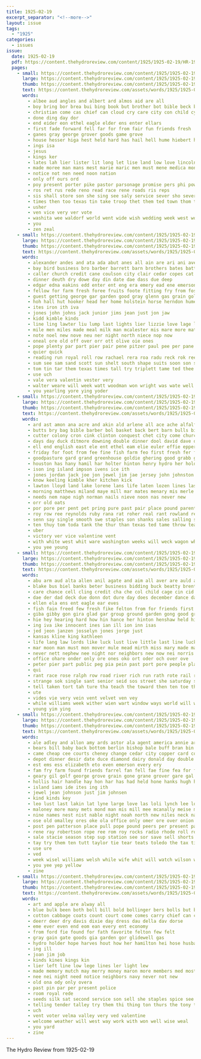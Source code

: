 ```yaml
---
title: 1925-02-19
excerpt_separator: "<!--more-->"
layout: issue
tags:
  - "1925"
categories:
  - issues
issue:
  date: 1925-02-19
  pdf: https://content.thehydroreview.com/content/1925/1925-02-19/HR-1925-02-19.pdf
  pages:
    - small: https://content.thehydroreview.com/content/1925/1925-02-19/small/HR-1925-02-19-01.jpg
      large: https://content.thehydroreview.com/content/1925/1925-02-19/large/HR-1925-02-19-01.jpg
      thumb: https://content.thehydroreview.com/content/1925/1925-02-19/thumbnails/HR-1925-02-19-01.jpg
      text: https://content.thehydroreview.com/assets/words/1925/1925-02-19/HR-1925-02-19-01.txt
      words:
        - albee aud angles and albert ard almos aid are all
        - boy bring bor brea bui bing book but brother bot bible beck boys board been bros bis buy bend bishop
        - christian come cas chief can cloud cry care city con child cyril carl call captain clinton comp crane char church cam christ
        - done ding day dor
        - end eider eon ethel eagle elder ens enter ellars
        - first fade forward fell far for from fair fun friends fresh
        - ganes gray george grover goods game grove
        - house hesser higa hest held hard has hail hell hume hiebert hara home her hey hearty hall hour henry hydro him hor hero half herbert
        - ings isa
        - jesus
        - kings ker
        - lates lah lier lister lit long let lise land low love lincoln lay last law less lou leaders line
        - made moree man mans mest marie maric men must mene medica money mail miss many members
        - notice not nen need noon nation
        - only off ours ord
        - poy present porter pike pastor parsonage promise pers phi power
        - ros ret rus rede reno read race rene roads ris reps
        - sis shall store son she sing see saly service sever sho severe show saturday sue surprise speaker shake story schoo scout
        - times then too texas tin take troop thet them ted town thom the
        - usher
        - ven vice very ver vote
        - washita wee waldorf world went wide wish wedding week west worl with work walks ward win want will well was
        - you
        - zen zeal
    - small: https://content.thehydroreview.com/content/1925/1925-02-19/small/HR-1925-02-19-02.jpg
      large: https://content.thehydroreview.com/content/1925/1925-02-19/large/HR-1925-02-19-02.jpg
      thumb: https://content.thehydroreview.com/content/1925/1925-02-19/thumbnails/HR-1925-02-19-02.jpg
      text: https://content.thehydroreview.com/assets/words/1925/1925-02-19/HR-1925-02-19-02.txt
      words:
        - alexander andes and ata ada abut anes all ain are ari ani ave aud auer arthur arth august austin aid
        - bay bird business bro barber barrett barn brothers bates batt brow bertha blood bai bales bald bak bundy basket baba beach boline born blue brown ball better browne been boschert byron brie bie best barr billie black beck bottom
        - caller church credit cane coulson city clair cedar copes cat crear class corn cause call claud colts cope clyde cheon charles care case christian cream core cash colo con candies cali cos clara
        - dinner deuth dry dowe day din date dae dass due deep
        - edgar edna eakins edd enter ent eng era emery ead ene emerson els end
        - fellow for farm fresh foree fruits foote fitting fry from fost farra fea frank fer fair fern friday fisk foot full
        - guest getting george gar garden good gray glenn gas grain goldie gin grown gird given
        - hoh hall hut hooker head her home holstein horse herndon hume hor henry hydro hot him heck homa homes had helps
        - ites iron ith iva
        - jones john johns jack junior jims jean just jon jaw
        - kidd kimble kinds
        - line ling lawter liu lump last lights lier lizzie love lage leona lister list lillian lines
        - mile men miles made meal milk man mcalester mis mare more mat meals morning mary moline melton mule marion monday mag mus miss mill meyer mules mise miller
        - note noel new nove neu ner night north niece nop now
        - oneal ore old off over orr ott olive oie ones
        - pope plenty par part pier pair pene pitzer paul pee per pane pape potter present
        - quier quick
        - reading run royal roll row rachael rera roa radu reck rok ree roy rox red res rine rate reber rac ret radio rey rado
        - sum see sam sand scott sun shelt south shape suits soon son simmons supper sylvester sour sasa seed serre shaw saturday school sister smith sup sodders suit strong sasser sein stevens sell savage shor sis short sal swan spring span sunday seam samples schoo smooth scarth store
        - tom tin tar them texas times tall try triplett tame ted thee ton tock trine texola take tai toa the town tie
        - use uch
        - vale vera valentin vester very
        - walter weare will week watt woodman won wright was wate well weatherford wack wil works wells win wyatt west work with wife wes
        - you yearling yore ying yoder
    - small: https://content.thehydroreview.com/content/1925/1925-02-19/small/HR-1925-02-19-03.jpg
      large: https://content.thehydroreview.com/content/1925/1925-02-19/large/HR-1925-02-19-03.jpg
      thumb: https://content.thehydroreview.com/content/1925/1925-02-19/thumbnails/HR-1925-02-19-03.jpg
      text: https://content.thehydroreview.com/assets/words/1925/1925-02-19/HR-1925-02-19-03.txt
      words:
        - ard ast amon ana acre and akin ald arlene all ace ache alfalfa are aid
        - butts bry bag bible barber bol basket back bert barn bulls bill bryan bot bob been black beel birden ball binder bradle bing blackwell barker bile baptist box bale bus buy bula bank
        - cutter colony cron cink clinton conquest chet city come church cox cad case cotton choi care code charley comb can company chick came cane
        - days day duck ditmore downing double dinner dool david dave dot daugherty davidson davis dine dockery death
        - ell end english east ele ent ethel eam elie euler effie epperly eras
        - friday for foot from fee fine fish farm feo first fresh fer frank
        - goodpasture gard grand greenhouse goldie ghering good grabb gate goodson guest glen george german
        - houston has hany hamil har holter hinton henry hydro her hold hays harry hom hone home hubert house hopewell hil hin hafer hay homa had hor hag hardware
        - ison ing island impson ivens ice ith
        - jones jordan jack joe jon jewel jim jae jersey john johnston judge jacob jie
        - know keeling kimble kher kitchen kick
        - lawton lloyd land lake lorene lans life laten lozen lines last lister lock lee let lewis line laswell loft little lin len list lola lynn lens
        - morning matthews miland maye mill mar mates menary mis merle memory masoner mee machin maize mory miss monday minor miller meth mills mae mate mcnaught mary mea more mena
        - needs nem nape nigh norman nails nieve noon nas never new
        - orr old oats
        - por pore per pent pet pring pure past pair place pound parent pack page paul payne pei pero pullen price prairie
        - roy row ree reynolds ruby rana rat roher real rant rowland red rhode rede roof rene rock rance rae
        - senn say single smooth swe staples son shanks sales salling sali sale south sundy scott shaw sick sho six seer school smith stewart sun shape stalk special summer strong service sem span sunday sol serene sans stockton sister start setting slipp sian strey simpson stay sur seed schoo saturday shidler sunda see
        - ten thuy tom toda tank the thur than texas ted tame throw teacher try ting ton tae take thi them toa thea
        - uber
        - victory ver vice valentine vent
        - with white west whit ware washington weeks will weck wagon why week was weatherford water words wire wit weaks winter wee went wilson wife windows want well
        - you yee young
    - small: https://content.thehydroreview.com/content/1925/1925-02-19/small/HR-1925-02-19-04.jpg
      large: https://content.thehydroreview.com/content/1925/1925-02-19/large/HR-1925-02-19-04.jpg
      thumb: https://content.thehydroreview.com/content/1925/1925-02-19/thumbnails/HR-1925-02-19-04.jpg
      text: https://content.thehydroreview.com/assets/words/1925/1925-02-19/HR-1925-02-19-04.txt
      words:
        - abu arm aud alta allen anil agate and aim all aver are auld aden ale able ani ago anes
        - blake bus biel banks beter business bidding buck beatty brent bow brown boy bas band beer began but bar bros bael bir belton better bee been back britt bright bye ben bank
        - care chance cell cling credit cha che col child cage cin cid college chill city cine chick courage comer council come cane can car cena cecil chafer chile
        - dae der dad deck due donn dot dure day does december dance days dec dar
        - ellen ela ens ent eagle ear eves
        - fish fain freed few fresh fike felton from for friends first friendly felion filer folks friday
        - giba gibby gon gira glad gar group ground garden gong good grow gibbs game george gun gwen geary gave gear grey gail galek
        - hie hey hearing hard how hin hance her hinton henshaw held him harm has happy halt head hus horn health heart had hor host hand hot hydro hes hutchinson howat home hazel hee hope
        - ing iva ike innocent ines ian ill ion inn isas
        - jed jeon janzen josselyn jones jorge just
        - kansas kline king kathleen
        - life lang law lords like luck lust live little last line lucky latimer lathrop latter
        - mar moon man must mon mover mule mead mirth miss mary made may most main mei mew much mall more mir memory monday members morning maurice men
        - never nett nephew nee night nor neighbors new now nei norris nai not nye
        - office ohare onder only ore ones oko ort oder och over ove
        - peter pier part public peg pia pein past port pore people plage pro pent painting perfect person present pat piers pleasant prise per paris
        - qui
        - rant race rose ralph row road river rich run rath rote rail reg
        - strange sok single sant senior seid sos street she saturday sese sat silver such sturdy sho sunday show sprang ship scott stave saw store stay sunshine soto square summer still shall sine sian slay stores sper suey
        - tell taken tort tah ture tha teach the toward then ten toe thousand tat tie tote them tommy tong tax than town tough
        - ute
        - vides vie very vein vent velvet ven vey
        - while williams week wither wien wart window ways world will weeks wes wat won work white wate with welding wei was why weld write wit wife wars went wave
        - young yim ying
    - small: https://content.thehydroreview.com/content/1925/1925-02-19/small/HR-1925-02-19-05.jpg
      large: https://content.thehydroreview.com/content/1925/1925-02-19/large/HR-1925-02-19-05.jpg
      thumb: https://content.thehydroreview.com/content/1925/1925-02-19/thumbnails/HR-1925-02-19-05.jpg
      text: https://content.thehydroreview.com/assets/words/1925/1925-02-19/HR-1925-02-19-05.txt
      words:
        - ale adley and allon amy ards astor ala agent america annie ari ach artie are akery age amie ard ani avent all ast ave
        - bears bill baby back bottom berlin bishop bale buff bran bin bouse bine brand better boards beler been best
        - came cheap cee courts cheney change cedar city copper card cobb cheyenne car cat can candies comes
        - depot dinner desir date duce diamond dairy donald day double dire debate
        - est ems ess elizabeth eto even emerson every ery
        - fam fry farm found friends farrel fan fell fae fine fea for frisk fair from filling
        - geary gil golf george grove grain gone grane grover gare gal good gordon
        - hollis hair handle hay hon har has had held hone hanks hugh hamilton hydro hinton halls hes home henson hen hout hool
        - island iams ide ites ing ith
        - jewel jean johnson just jim johnsen
        - kind kinds key
        - leo lust last lakin lat lyne large love las loli lynch lee lofty
        - maloney more many mets mond man mis mill mee mcanally meise monica maud money mary men mier miller might magnolia mcnaught
        - nine names nest nist nable night noah north new niles neck nard nina
        - ose old omalley ores oke ola office only omer ore over onion
        - post pen patterson place pull pope pound peers per present par pie pay
        - rene ray robertson rope ree rom roy rocks radio rhode roll rob riding russell rod real rine rel round red res reys reps ren
        - sale stacie season step sup station see sor save sell shorts small shown say sack spain sunday sales seed sun saa saturday sed stuff set show sing special
        - tay try them ten tutt taylor tie tear teats toledo the tax times tha triplett tank tin twine then take
        - use ure
        - ved
        - week wisel williams welsh while wife whit will watch wilson with wink was wide wash want white
        - you yee yep yellow
        - zine
    - small: https://content.thehydroreview.com/content/1925/1925-02-19/small/HR-1925-02-19-06.jpg
      large: https://content.thehydroreview.com/content/1925/1925-02-19/large/HR-1925-02-19-06.jpg
      thumb: https://content.thehydroreview.com/content/1925/1925-02-19/thumbnails/HR-1925-02-19-06.jpg
      text: https://content.thehydroreview.com/assets/words/1925/1925-02-19/HR-1925-02-19-06.txt
      words:
        - art and apple are alway all
        - blue bulk been both boll bill bold bollinger bers bolls but buy ber best
        - cotton cabbage coats count court come comes carry chief can cap car charm coupe cot call compas coffee carl
        - deerr deer dry davis dixie day dress dau della dav dorse
        - eme ever even end eom ean every ent economy
        - from ford fie found for fath favorite felton few felt
        - gray gain gate goods gia garden gor glidewell gas
        - hydro holder hope harves hout how her hamilton hei hose husbands home hin hould hard
        - ing ill
        - joan jim job
        - kinds kines kings kin
        - lier left line low lege lines ler light lew
        - made memory mutch may merry money maron more members med most
        - nee nei night need notice neighbors navy never not new
        - old ona ody only overa
        - past pin par per present police
        - room royal rede
        - seeds silk sat second service son sell she staples spice see store spring sister score stay student ship
        - telling tender talley try them thi thing ton thurs the tony than tan teske take
        - uch
        - vent voter velma valley very ved valentine
        - welcome weather will west way work with won well wise weal
        - you yard
        - zine
---
```


The Hydro Review from 1925-02-19

<!--more-->

